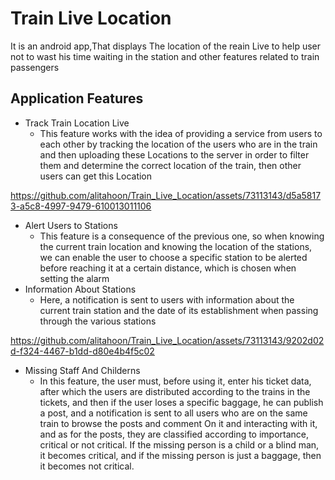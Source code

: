 # Train Live Location
It is an android app,That displays The location of the reain Live to help user not to wast his time waiting in the station and other features related to train passengers
## Application Features
- Track Train Location Live
  - This feature works with the idea of ​​providing a service from users to each other by tracking the location of the users who are in the train and then uploading these Locations to the server in order to filter them and determine the correct location of the train, then other users can get this Location


https://github.com/alitahoon/Train_Live_Location/assets/73113143/d5a58173-a5c8-4997-9479-610013011106


- Alert Users to Stations
  - This feature is a consequence of the previous one, so when knowing the current train location and knowing the location of the stations, we can enable the user to choose a specific station to be alerted before reaching it at a certain distance, which is chosen when setting the alarm
- Information About Stations
  - Here, a notification is sent to users with information about the current train station and the date of its establishment when passing through the various stations

https://github.com/alitahoon/Train_Live_Location/assets/73113143/9202d02d-f324-4467-b1dd-d80e4b4f5c02


- Missing Staff And Childerns
  - In this feature, the user must, before using it, enter his ticket data, after which the users are distributed according to the trains in the tickets, and then if the user loses a specific baggage, he can publish a post, and a notification is sent to all users who are on the same train to browse the posts and comment On it and interacting with it, and as for the posts, they are classified according to importance, critical or not critical. If the missing person is a child or a blind man, it becomes critical, and if the missing person is just a baggage, then it becomes not critical.

  
 

  

